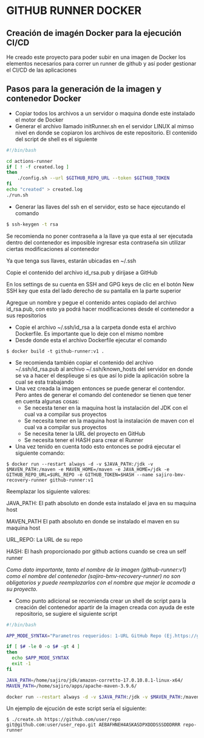# GITHUB RUNNER DOCKER
## Creación de imagén Docker para la ejecución CI/CD

He creado este proyecto para poder subir en una imagen de Docker los elementos necesarios para correr un runner de github y así poder gestionar el CI/CD de las aplicaciones

## Pasos para la generación de la imagen y contenedor Docker

* Copiar todos los archivos a un servidor o maquina donde este instalado el motor de Docker
* Generar el archivo llamado initRunner.sh en el servidor LINUX al mimso nivel en donde se copiaron los archivos de este repositorio. El contenido del script de shell es el siguiente
```bash
#!/bin/bash

cd actions-runner
if [ ! -f created.log ]
then
	./config.sh --url $GITHUB_REPO_URL --token $GITHUB_TOKEN
fi
echo "created" > created.log
./run.sh
```
* Generar las llaves del ssh en el servidor, esto se hace ejecutando el comando
```bash
$ ssh-keygen -t rsa
```
Se recomienda no poner contraseña a la llave ya que esta al ser ejecutada dentro del contenedor es imposible ingresar esta contraseña sin utilizar ciertas modificaciones al contenedor

Ya que tenga sus llaves, estarán ubicadas en ~/.ssh

Copie el contenido del archivo id_rsa.pub y dirijase a GitHub

En los settings de su cuenta en SSH and GPG keys de clic en el botón New SSH key que esta del lado derecho de su pantalla en la parte superior

Agregue un nombre y pegue el contenido antes copiado del archivo id_rsa.pub, con esto ya podrá hacer modificaciones desde el contenedor a sus repositorios

* Copie el archivo ~/.ssh/id_rsa a la carpeta donde esta el archivo Dockerfile. Es importante que lo deje con el mismo nombre
* Desde donde esta el archivo Dockerfile ejecutar el comando
```console
$ docker build -t github-runner:v1 .
```
* Se recomienda también copiar el contenido del archivo ~/.ssh/id_rsa.pub al archivo ~/.ssh/known_hosts del servidor en donde se va a hacer el desplieuge si es que así lo pide la aplicación sobre la cual se esta trabajando
* Una vez creada la imagen entonces se puede generar el contendor. Pero antes de generar el comando del contenedor se tienen que tener en cuenta algunas cosas:
    * Se necesta tener en la maquina host la instalación del JDK con el cual va a compilar sus proyectos
    * Se necesita tener en la maquina host la instalación de maven con el cual va a compilar sus proyectos
    * Se necesita tener la URL del proyecto en GitHub
    * Se necesita tener el HASH para crear el Runner
* Una vez tenido en cuenta todo esto entonces se podrá ejecutar el siguiente comando:
```console
$ docker run --restart always -d -v $JAVA_PATH:/jdk -v $MAVEN_PATH:/maven -e MAVEN_HOME=/maven -e JAVA_HOME=/jdk -e GITHUB_REPO_URL=$URL_REPO -e GITHUB_TOKEN=$HASH --name sajiro-bmv-recovery-runner github-runner:v1
```
Reemplazar los siguiente valores:

JAVA_PATH: El path absoluto en donde esta instalado el java en su maquina host

MAVEN_PATH El path absoluto en donde se instalado el maven en su maquina host

URL_REPO: La URL de su repo

HASH: El hash proporcionado por github actions cuando se crea un self runner

*Como dato importante, tanto el nombre de la imagen (github-runner:v1) como el nombre del contenedor (sajiro-bmv-recovery-runner) no son obligatorios y puede reemplazarlos con el nombre que mejor le acomode a su proyecto.*
* Como punto adicional se recomienda crear un shell de script para la creación del contenedor apartir de la imagen creada con ayuda de este repositorio, se sugiere el siguiente script
```bash
#!/bin/bash

APP_MODE_SYNTAX="Parametros requeridos: 1-URL GitHub Repo (Ej.https://github.com/ramon-salas/sajiro-app-parent), 2-SSH URL GitHub Repo(Ej.git@github.com:ramon-salas/sajiro-app-parent.git), 3-HASH GitHub (Ej.AEBAFHNEH4OQKEKOPWEFOYDF4HXWI), 4-Nombre del Contenedor (Ej.sajiro-bmv-recovery-runner)"

if [ $# -le 0 -o $# -gt 4 ]
then
  echo $APP_MODE_SYNTAX
  exit -1
fi

JAVA_PATH=/home/sajiro/jdk/amazon-corretto-17.0.10.8.1-linux-x64/
MAVEN_PATH=/home/sajiro/apps/apache-maven-3.9.6/

docker run --restart always -d -v $JAVA_PATH:/jdk -v $MAVEN_PATH:/maven -e MAVEN_HOME=/maven -e JAVA_HOME=/jdk -e GITHUB_REPO_URL=$1 -e GITHUB_TOKEN=$3 -e GITHUB_SSH_REPO_URL=$2 --name $4 github-runner:v1
```
Un ejemplo de ejcución de este script sería el siguiente:

```console
$ ./create.sh https://github.com/user/repo git@github.com:user/user_repo.git AEBAFHNEH4ASKASDPXDDDSSSDDDRRR repo-runner
```